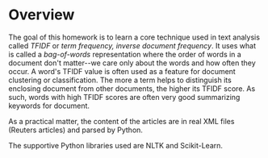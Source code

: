 # Overview

The goal of this homework is to learn a core technique used in text analysis called *TFIDF* or *term frequency, inverse document frequency*. It uses what is called a *bag-of-words* representation where the order of words in a document don't matter--we care only about the words and how often they occur. A word's TFIDF value is often used as a feature for document clustering or classification. The more a term helps to distinguish its enclosing document from other documents, the higher its TFIDF score. As such, words with high TFIDF scores are often very good summarizing keywords for document.

As a practical matter, the content of the articles are in real XML files (Reuters articles) and parsed by Python.

The supportive Python libraries used are NLTK and Scikit-Learn.

